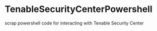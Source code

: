 # TenableSecurityCenterPowershell
scrap powershell code for interacting with Tenable Security Center

